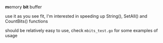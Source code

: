 **m**emory **bit** buffer

use it as you see fit, I'm interested in speeding up String(), SetAll() and CountBits() functions

should be relatively easy to use, check `mbits_test.go` for some examples of usage



